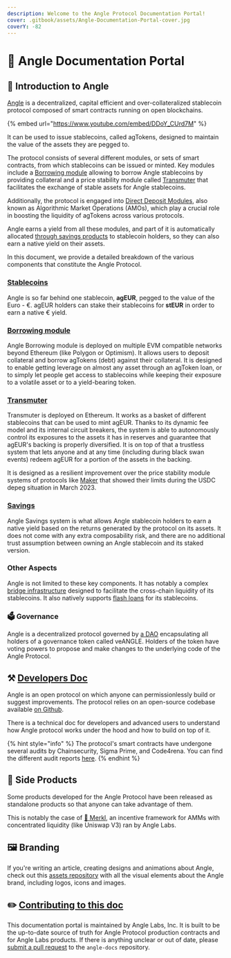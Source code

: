 ```yaml
---
description: Welcome to the Angle Protocol Documentation Portal!
cover: .gitbook/assets/Angle-Documentation-Portal-cover.jpg
coverY: -82
---
```


# 📐 Angle Documentation Portal

## 🏅 Introduction to Angle

[Angle](https://app.angle.money) is a decentralized, capital efficient and over-collateralized stablecoin protocol composed of smart contracts running on open blockchains.

{% embed url="https://www.youtube.com/embed/DDoY_CUrd7M" %}

It can be used to issue stablecoins, called agTokens, designed to maintain the value of the assets they are pegged to.

The protocol consists of several different modules, or sets of smart contracts, from which stablecoins can be issued or minted.
Key modules include a [Borrowing module](borrowing-module/) allowing to borrow Angle stablecoins by providing collateral and a price stability module called [Transmuter](transmuter/README.md) that facilitates the exchange of stable assets for Angle stablecoins.

Additionally, the protocol is engaged into [Direct Deposit Modules](other/amo.md), also known as Algorithmic Market Operations (AMOs), which play a crucial role in boosting the liquidity of agTokens across various protocols.

Angle earns a yield from all these modules, and part of it is automatically allocated [through savings products](savings/README.md) to stablecoin holders, so they can also earn a native yield on their assets.

In this document, we provide a detailed breakdown of the various components that constitute the Angle Protocol.

### [Stablecoins](stablecoins.md)

Angle is so far behind one stablecoin, **agEUR**, pegged to the value of the Euro - €. agEUR holders can stake their stablecoins for **stEUR** in order to earn a native € yield.

### [Borrowing module](borrowing-module/)

Angle Borrowing module is deployed on multiple EVM compatible networks beyond Ethereum (like Polygon or Optimism). It allows users to deposit collateral and borrow agTokens (debt) against their collateral. It is designed to enable getting leverage on almost any asset through an agToken loan, or to simply let people get access to stablecoins while keeping their exposure to a volatile asset or to a yield-bearing token.

### [Transmuter](transmuter/)

Transmuter is deployed on Ethereum. It works as a basket of different stablecoins that can be used to mint agEUR. Thanks to its dynamic fee model and its internal circuit breakers, the system is able to autonomously control its exposures to the assets it has in reserves and guarantee that agEUR's backing is properly diversified. It is on top of that a trustless system that lets anyone and at any time (including during black swan events) redeem agEUR for a portion of the assets in the backing.

It is designed as a resilient improvement over the price stability module systems of protocols like [Maker](https://makerdao.com/en/) that showed their limits during the USDC depeg situation in March 2023.

### [Savings](savings/)

Angle Savings system is what allows Angle stablecoin holders to earn a native yield based on the returns generated by the protocol on its assets. It does not come with any extra composability risk, and there are no additional trust assumption between owning an Angle stablecoin and its staked version.

### Other Aspects

Angle is not limited to these key components. It has notably a complex [bridge infrastructure](other/cross-chain.md) designed to facilitate the cross-chain liquidity of its stablecoins. It also natively supports [flash loans](other/flash-loans.md) for its stablecoins.

### 🗳 Governance

Angle is a decentralized protocol governed by [a DAO](governance/angle-dao.md) encapsulating all holders of a governance token called veANGLE. Holders of the token have voting powers to propose and make changes to the underlying code of the Angle Protocol.

## ⚒️ [Developers Doc](https://developers.angle.money)

Angle is an open protocol on which anyone can permissionlessly build or suggest improvements. The protocol relies on an open-source codebase available [on Github](https://github.com/AngleProtocol).

There is a technical doc for developers and advanced users to understand how Angle protocol works under the hood and how to build on top of it.

{% hint style="info" %}
The protocol's smart contracts have undergone several audits by Chainsecurity, Sigma Prime, and Code4rena. You can find the different audit reports [here](resources/audits/).
{% endhint %}

## 📱 Side Products

Some products developed for the Angle Protocol have been released as standalone products so that anyone can take advantage of them.

This is notably the case of [🥨 Merkl](merkl/introduction.md), an incentive framework for AMMs with concentrated liquidity (like Uniswap V3) ran by Angle Labs.

## 🖼 Branding

If you're writing an article, creating designs and animations about Angle, check out this [assets repository](https://github.com/AngleProtocol/angle-assets) with all the visual elements about the Angle brand, including logos, icons and images.

## ✏️ [Contributing to this doc](https://github.com/AngleProtocol/angle-docs)

This documentation portal is maintained by Angle Labs, Inc. It is built to be the up-to-date source of truth for Angle Protocol production contracts and for Angle Labs products. If there is anything unclear or out of date, please [submit a pull request](https://github.com/AngleProtocol/angle-docs) to the `angle-docs` repository.
